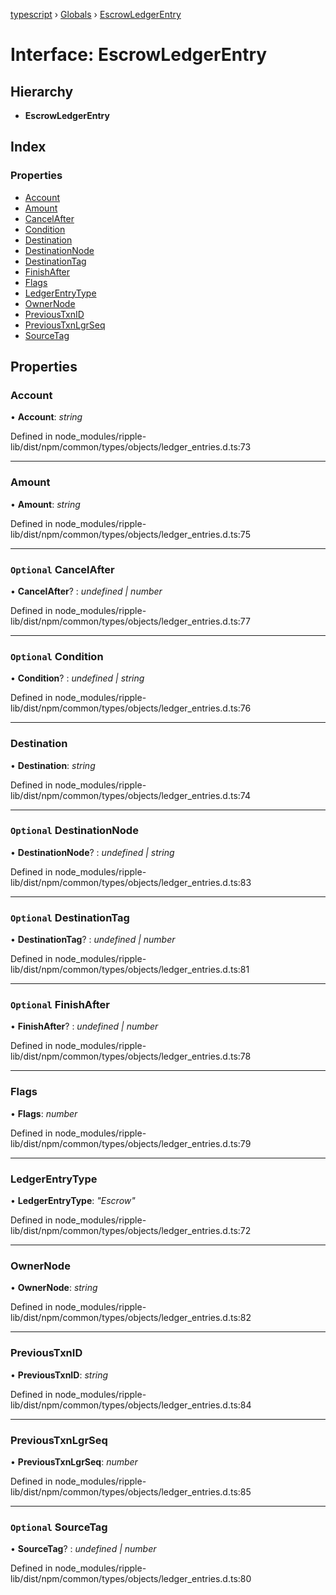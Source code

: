[typescript](../README.md) › [Globals](../globals.md) › [EscrowLedgerEntry](escrowledgerentry.md)

# Interface: EscrowLedgerEntry

## Hierarchy

* **EscrowLedgerEntry**

## Index

### Properties

* [Account](escrowledgerentry.md#account)
* [Amount](escrowledgerentry.md#amount)
* [CancelAfter](escrowledgerentry.md#optional-cancelafter)
* [Condition](escrowledgerentry.md#optional-condition)
* [Destination](escrowledgerentry.md#destination)
* [DestinationNode](escrowledgerentry.md#optional-destinationnode)
* [DestinationTag](escrowledgerentry.md#optional-destinationtag)
* [FinishAfter](escrowledgerentry.md#optional-finishafter)
* [Flags](escrowledgerentry.md#flags)
* [LedgerEntryType](escrowledgerentry.md#ledgerentrytype)
* [OwnerNode](escrowledgerentry.md#ownernode)
* [PreviousTxnID](escrowledgerentry.md#previoustxnid)
* [PreviousTxnLgrSeq](escrowledgerentry.md#previoustxnlgrseq)
* [SourceTag](escrowledgerentry.md#optional-sourcetag)

## Properties

###  Account

• **Account**: *string*

Defined in node_modules/ripple-lib/dist/npm/common/types/objects/ledger_entries.d.ts:73

___

###  Amount

• **Amount**: *string*

Defined in node_modules/ripple-lib/dist/npm/common/types/objects/ledger_entries.d.ts:75

___

### `Optional` CancelAfter

• **CancelAfter**? : *undefined | number*

Defined in node_modules/ripple-lib/dist/npm/common/types/objects/ledger_entries.d.ts:77

___

### `Optional` Condition

• **Condition**? : *undefined | string*

Defined in node_modules/ripple-lib/dist/npm/common/types/objects/ledger_entries.d.ts:76

___

###  Destination

• **Destination**: *string*

Defined in node_modules/ripple-lib/dist/npm/common/types/objects/ledger_entries.d.ts:74

___

### `Optional` DestinationNode

• **DestinationNode**? : *undefined | string*

Defined in node_modules/ripple-lib/dist/npm/common/types/objects/ledger_entries.d.ts:83

___

### `Optional` DestinationTag

• **DestinationTag**? : *undefined | number*

Defined in node_modules/ripple-lib/dist/npm/common/types/objects/ledger_entries.d.ts:81

___

### `Optional` FinishAfter

• **FinishAfter**? : *undefined | number*

Defined in node_modules/ripple-lib/dist/npm/common/types/objects/ledger_entries.d.ts:78

___

###  Flags

• **Flags**: *number*

Defined in node_modules/ripple-lib/dist/npm/common/types/objects/ledger_entries.d.ts:79

___

###  LedgerEntryType

• **LedgerEntryType**: *"Escrow"*

Defined in node_modules/ripple-lib/dist/npm/common/types/objects/ledger_entries.d.ts:72

___

###  OwnerNode

• **OwnerNode**: *string*

Defined in node_modules/ripple-lib/dist/npm/common/types/objects/ledger_entries.d.ts:82

___

###  PreviousTxnID

• **PreviousTxnID**: *string*

Defined in node_modules/ripple-lib/dist/npm/common/types/objects/ledger_entries.d.ts:84

___

###  PreviousTxnLgrSeq

• **PreviousTxnLgrSeq**: *number*

Defined in node_modules/ripple-lib/dist/npm/common/types/objects/ledger_entries.d.ts:85

___

### `Optional` SourceTag

• **SourceTag**? : *undefined | number*

Defined in node_modules/ripple-lib/dist/npm/common/types/objects/ledger_entries.d.ts:80
